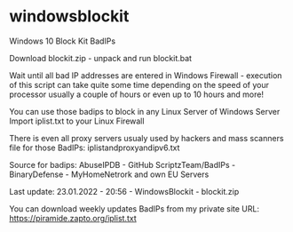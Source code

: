 # windowsblockit
Windows 10 Block Kit BadIPs 

Download blockit.zip - unpack and run blockit.bat

Wait until all bad IP addresses are entered in Windows Firewall - execution of this script can take quite some time depending on the speed of your processor usually a couple of hours or even up to 10 hours and more!

You can use those badips to block in any Linux Server of Windows Server
Import iplist.txt to your Linux Firewall

There is even all proxy servers usualy used by hackers and mass scanners file for those BadIPs:  iplistandproxyandipv6.txt

Source for badips: AbuseIPDB - GitHub ScriptzTeam/BadIPs - BinaryDefense - MyHomeNetrork and own EU Servers

Last update: 23.01.2022 - 20:56 - WindowsBlockit - blockit.zip

You can download weekly updates BadIPs from my private site URL: https://piramide.zapto.org/iplist.txt

